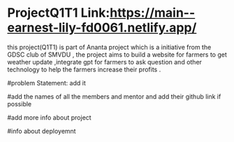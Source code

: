 # ProjectQ1T1 Link:https://main--earnest-lily-fd0061.netlify.app/
this project(Q1T1) is part of Ananta project which is a initiative from the GDSC club of SMVDU , 
the project aims to build a website for farmers to get weather update ,integrate gpt for farmers to ask question and other technology to help the farmers increase their profits .

#problem Statement: add it 

#add the names of all the members and mentor and add their github link if possible 

#add more info about project 

#info about deployemnt 

